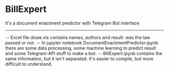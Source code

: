 # BillExpert
It's a document enactment predictor with Telegram Bot interface

____________________________

-- Excel file dosie.xls contains names, authors and result: was the law passed or not.
-- In jupyter notebook DocumentEnactmentPredictor.ipynb there are some data processing, some machine learning to predict result and some Telegram-API stuff to make a bot.
-- BillExpert.ipynb contains the same information, but it isn't separated. It's easier to compile, but more difficult to understand.
